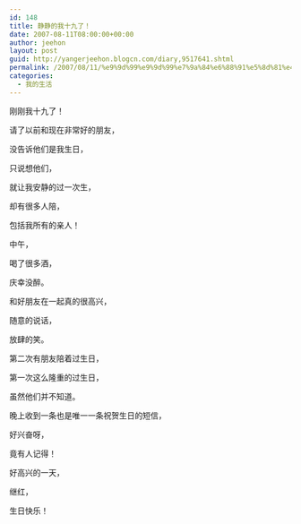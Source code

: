 ```yaml
---
id: 148
title: 静静的我十九了！
date: 2007-08-11T08:00:00+00:00
author: jeehon
layout: post
guid: http://yangerjeehon.blogcn.com/diary,9517641.shtml
permalink: /2007/08/11/%e9%9d%99%e9%9d%99%e7%9a%84%e6%88%91%e5%8d%81%e4%b9%9d%e4%ba%86%ef%bc%81/
categories:
  - 我的生活
---
```

刚刚我十九了！
  
请了以前和现在非常好的朋友，
  
没告诉他们是我生日，
  
只说想他们，
  
就让我安静的过一次生，
  
却有很多人陪，
  
包括我所有的亲人！

中午，
  
喝了很多酒，
  
庆幸没醉。
  
和好朋友在一起真的很高兴，
  
随意的说话，
  
放肆的笑。
  
第二次有朋友陪着过生日，
  
第一次这么隆重的过生日，
  
虽然他们并不知道。
  
晚上收到一条也是唯一一条祝贺生日的短信，
  
好兴奋呀，
  
竟有人记得！

好高兴的一天，
  
继红，
  
生日快乐！